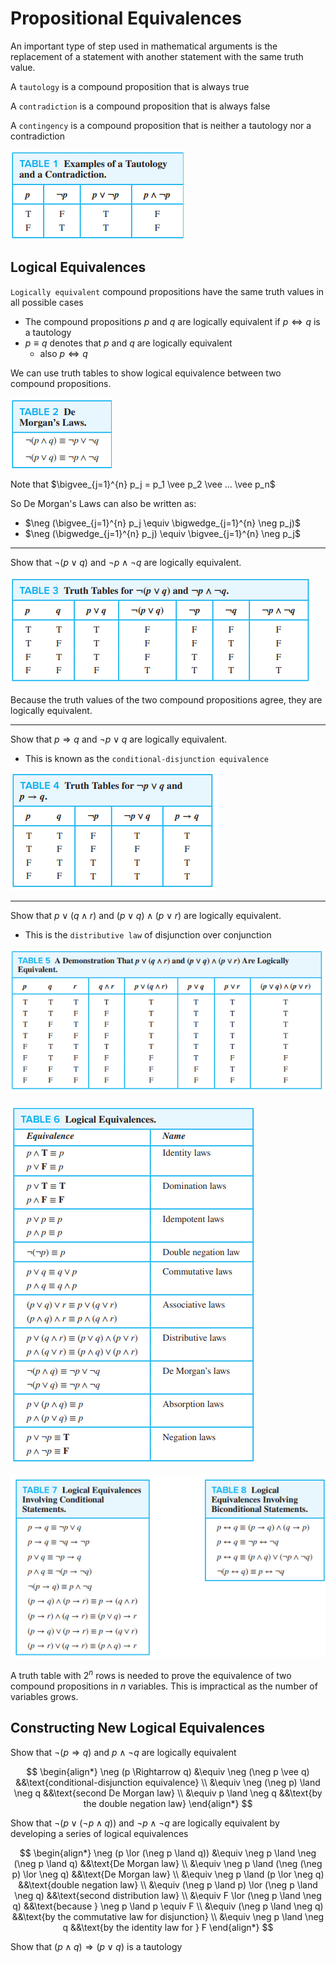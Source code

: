 # Propositional Equivalences

An important type of step used in mathematical arguments is the replacement of a statement with another statement with the same truth value.

A `tautology` is a compound proposition that is always true

A `contradiction` is a compound proposition that is always false

A `contingency` is a compound proposition that is neither a tautology nor a contradiction

![](img/1-tautology-contradiction.png)

## Logical Equivalences

`Logically equivalent` compound propositions have the same truth values in all possible cases

- The compound propositions $p$ and $q$ are logically equivalent if $p \iff q$ is a tautology
- $p \equiv q$ denotes that $p$ and $q$ are logically equivalent
    - also $p \Leftrightarrow q$

We can use truth tables to show logical equivalence between two compound propositions.

![](img/2-demorgan.png)

Note that $\bigvee_{j=1}^{n} p_j = p_1 \vee p_2 \vee ... \vee p_n$

So De Morgan's Laws can also be written as:

- $\neg (\bigvee_{j=1}^{n} p_j \equiv \bigwedge_{j=1}^{n} \neg p_j)$
- $\neg (\bigwedge_{j=1}^{n} p_j) \equiv \bigvee_{j=1}^{n} \neg p_j$

---

Show that $\neg(p \vee q)$ and $\neg p \wedge \neg q$ are logically equivalent.

![](img/3-truth-demorgan.png)

Because the truth values of the two compound propositions agree, they are logically equivalent.

---

Show that $p \Rightarrow q$ and $\neg p \vee q$ are logically equivalent.

- This is known as the `conditional-disjunction equivalence`

![](img/4-conditional-disjunction-equivalence.png)

---

Show that $p \vee (q \wedge r)$ and $(p \vee q) \wedge (p \vee r)$ are logically equivalent.

- This is the `distributive law` of disjunction over conjunction

![](img/5-distributive.png)

![](img/6-logical-equivalences.png)

![](img/7-8-logical-equivalences.png)

A truth table with $2^n$ rows is needed to prove the equivalence of two compound propositions in $n$ variables. This is impractical as the number of variables grows.

## Constructing New Logical Equivalences

Show that $\neg (p \Rightarrow q)$ and $p \wedge \neg q$ are logically equivalent

$$
\begin{align*}
\neg (p \Rightarrow q) &\equiv \neg (\neg p \vee q) &&\text{conditional-disjunction equivalence} \\
&\equiv \neg (\neg p) \land \neg q &&\text{second De Morgan law} \\
&\equiv p \land \neg q &&\text{by the double negation law}
\end{align*}
$$

Show that $\neg (p \lor (\neg p \land q))$ and $\neg p \land \neg q$ are logically equivalent by developing a series of logical equivalences

$$
\begin{align*}
\neg (p \lor (\neg p \land q)) &\equiv \neg p \land \neg (\neg p \land q) &&\text{De Morgan law} \\
&\equiv \neg p \land (\neg (\neg p) \lor \neg q) &&\text{De Morgan law} \\
&\equiv \neg p \land (p \lor \neg q) &&\text{double negation law} \\
&\equiv (\neg p \land p) \lor (\neg p \land \neg q) &&\text{second distribution law} \\
&\equiv F \lor (\neg p \land \neg q) &&\text{because } \neg p \land p \equiv F \\
&\equiv (\neg p \land \neg q) &&\text{by the commutative law for disjunction} \\
&\equiv \neg p \land \neg q &&\text{by the identity law for } F
\end{align*}
$$

Show that $(p \land q) \Rightarrow (p \lor q)$ is a tautology
